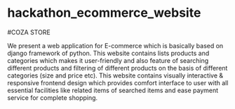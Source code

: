 # hackathon_ecommerce_website


#COZA STORE

We present a web application for E-commerce which is basically based on django framework of python. This website contains lists products and categories which makes it user-friendly and also feature of searching different products and  filtering of  different products on the basis of  different categories (size and price etc). This website contains visually interactive & responsive frontend design which provides comfort interface to user with all essential facilities like related items of  searched items and ease payment service for complete shopping.



